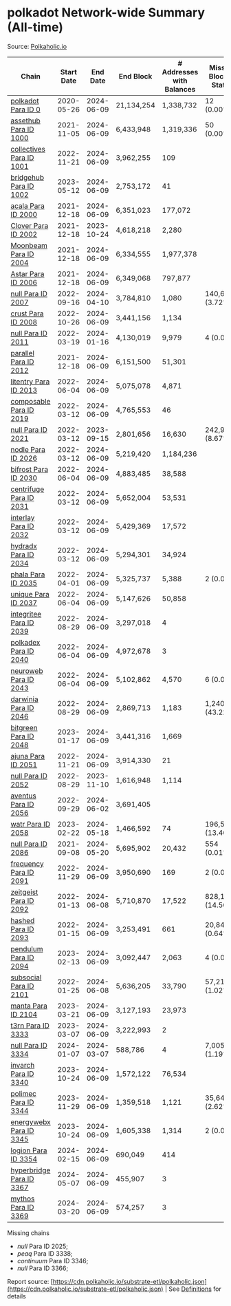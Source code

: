 # polkadot Network-wide Summary (All-time)

Source: [Polkaholic.io](https://polkaholic.io)


| Chain            | Start Date | End Date | End Block | # Addresses with Balances | Missing Blocks / Status |
| ---------------- | ---------- | ---------| --------- | ------------------------- | ----------------------- |
| [polkadot Para ID 0](/polkadot/0-polkadot) | 2020-05-26 | 2024-06-09 | 21,134,254 |  1,338,732 | 12 (0.00%)  |
| [assethub Para ID 1000](/polkadot/1000-assethub) | 2021-11-05 | 2024-06-09 | 6,433,948 |  1,319,336 | 50 (0.00%)  |
| [collectives Para ID 1001](/polkadot/1001-collectives) | 2022-11-21 | 2024-06-09 | 3,962,255 |  109 |    |
| [bridgehub Para ID 1002](/polkadot/1002-bridgehub) | 2023-05-12 | 2024-06-09 | 2,753,172 |  41 |    |
| [acala Para ID 2000](/polkadot/2000-acala) | 2021-12-18 | 2024-06-09 | 6,351,023 |  177,072 |    |
| [Clover Para ID 2002](/polkadot/2002-clover) | 2021-12-18 | 2023-10-24 | 4,618,218 |  2,280 |    |
| [Moonbeam Para ID 2004](/polkadot/2004-moonbeam) | 2021-12-18 | 2024-06-09 | 6,334,555 |  1,977,378 |    |
| [Astar Para ID 2006](/polkadot/2006-astar) | 2021-12-18 | 2024-06-09 | 6,349,068 |  797,877 |    |
| [null Para ID 2007](/polkadot/2007-kapex) | 2022-09-16 | 2024-04-10 | 3,784,810 |  1,080 | 140,668 (3.72%)  |
| [crust Para ID 2008](/polkadot/2008-crust) | 2022-10-26 | 2024-06-09 | 3,441,156 |  1,134 |    |
| [null Para ID 2011](/polkadot/2011-equilibrium) | 2022-03-19 | 2024-01-16 | 4,130,019 |  9,979 | 4 (0.00%)  |
| [parallel Para ID 2012](/polkadot/2012-parallel) | 2021-12-18 | 2024-06-09 | 6,151,500 |  51,301 |    |
| [litentry Para ID 2013](/polkadot/2013-litentry) | 2022-06-04 | 2024-06-09 | 5,075,078 |  4,871 |    |
| [composable Para ID 2019](/polkadot/2019-composable) | 2022-03-12 | 2024-06-09 | 4,765,553 |  46 |    |
| [null Para ID 2021](/polkadot/2021-efinity) | 2022-03-12 | 2023-09-15 | 2,801,656 |  16,630 | 242,949 (8.67%)  |
| [nodle Para ID 2026](/polkadot/2026-nodle) | 2022-03-12 | 2024-06-09 | 5,219,420 |  1,184,236 |    |
| [bifrost Para ID 2030](/polkadot/2030-bifrost) | 2022-06-04 | 2024-06-09 | 4,883,485 |  38,588 |    |
| [centrifuge Para ID 2031](/polkadot/2031-centrifuge) | 2022-03-12 | 2024-06-09 | 5,652,004 |  53,531 |    |
| [interlay Para ID 2032](/polkadot/2032-interlay) | 2022-03-12 | 2024-06-09 | 5,429,369 |  17,572 |    |
| [hydradx Para ID 2034](/polkadot/2034-hydradx) | 2022-03-12 | 2024-06-09 | 5,294,301 |  34,924 |    |
| [phala Para ID 2035](/polkadot/2035-phala) | 2022-04-01 | 2024-06-09 | 5,325,737 |  5,388 | 2 (0.00%)  |
| [unique Para ID 2037](/polkadot/2037-unique) | 2022-06-04 | 2024-06-09 | 5,147,626 |  50,858 |    |
| [integritee Para ID 2039](/polkadot/2039-integritee) | 2022-08-29 | 2024-06-09 | 3,297,018 |  4 |    |
| [polkadex Para ID 2040](/polkadot/2040-polkadex) | 2022-06-04 | 2024-06-09 | 4,972,678 |  3 |    |
| [neuroweb Para ID 2043](/polkadot/2043-neuroweb) | 2022-06-04 | 2024-06-09 | 5,102,862 |  4,570 | 6 (0.00%)  |
| [darwinia Para ID 2046](/polkadot/2046-darwinia) | 2022-08-29 | 2024-06-09 | 2,869,713 |  1,183 | 1,240,326 (43.22%)  |
| [bitgreen Para ID 2048](/polkadot/2048-bitgreen) | 2023-01-17 | 2024-06-09 | 3,441,316 |  1,669 |    |
| [ajuna Para ID 2051](/polkadot/2051-ajuna) | 2022-11-21 | 2024-06-09 | 3,914,330 |  21 |    |
| [null Para ID 2052](/polkadot/2052-polkadot-parathread-2052) | 2022-08-29 | 2023-11-10 | 1,616,948 |  1,114 |    |
| [aventus Para ID 2056](/polkadot/2056-aventus) | 2022-09-29 | 2024-06-02 | 3,691,405 |   |    |
| [watr Para ID 2058](/polkadot/2058-watr) | 2023-02-22 | 2024-05-18 | 1,466,592 |  74 | 196,567 (13.40%)  |
| [null Para ID 2086](/polkadot/2086-kilt) | 2021-09-08 | 2024-05-20 | 5,695,902 |  20,432 | 554 (0.01%)  |
| [frequency Para ID 2091](/polkadot/2091-frequency) | 2022-11-29 | 2024-06-09 | 3,950,690 |  169 | 2 (0.00%)  |
| [zeitgeist Para ID 2092](/polkadot/2092-zeitgeist) | 2022-01-13 | 2024-06-08 | 5,710,870 |  17,522 | 828,192 (14.50%)  |
| [hashed Para ID 2093](/polkadot/2093-hashed) | 2022-01-15 | 2024-06-09 | 3,253,491 |  661 | 20,847 (0.64%)  |
| [pendulum Para ID 2094](/polkadot/2094-pendulum) | 2023-02-13 | 2024-06-09 | 3,092,447 |  2,063 | 4 (0.00%)  |
| [subsocial Para ID 2101](/polkadot/2101-subsocial) | 2022-01-25 | 2024-06-08 | 5,636,205 |  33,790 | 57,214 (1.02%)  |
| [manta Para ID 2104](/polkadot/2104-manta) | 2023-03-21 | 2024-06-09 | 3,127,193 |  23,973 |    |
| [t3rn Para ID 3333](/polkadot/3333-t3rn) | 2023-03-07 | 2024-06-09 | 3,222,993 |  2 |    |
| [null Para ID 3334](/polkadot/3334-polkadot-parathread-3334) | 2024-01-07 | 2024-03-07 | 588,786 |  4 | 7,005 (1.19%)  |
| [invarch Para ID 3340](/polkadot/3340-invarch) | 2023-10-24 | 2024-06-09 | 1,572,122 |  76,534 |    |
| [polimec Para ID 3344](/polkadot/3344-polimec) | 2023-11-29 | 2024-06-09 | 1,359,518 |  1,121 | 35,644 (2.62%)  |
| [energywebx Para ID 3345](/polkadot/3345-energywebx) | 2023-10-24 | 2024-06-09 | 1,605,338 |  1,314 | 2 (0.00%)  |
| [logion Para ID 3354](/polkadot/3354-logion) | 2024-02-15 | 2024-06-09 | 690,049 |  414 |    |
| [hyperbridge Para ID 3367](/polkadot/3367-hyperbridge) | 2024-05-07 | 2024-06-09 | 455,907 |  3 |    |
| [mythos Para ID 3369](/polkadot/3369-mythos) | 2024-03-20 | 2024-06-09 | 574,257 |  3 |    |

Missing chains


* *null* Para ID 2025; 
* *peaq* Para ID 3338; 
* *continuum* Para ID 3346; 
* *null* Para ID 3366; 

Report source: [https://cdn.polkaholic.io/substrate-etl/polkaholic.json](https://cdn.polkaholic.io/substrate-etl/polkaholic.json) | See [Definitions](/DEFINITIONS.md) for details
